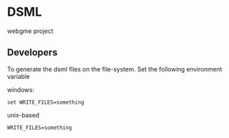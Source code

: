 # DSML
webgme project

## Developers
To generate the dsml files on the file-system. Set the following environment variable

windows:
```
set WRITE_FILES=something
```

unix-based
```
WRITE_FILES=something
```
